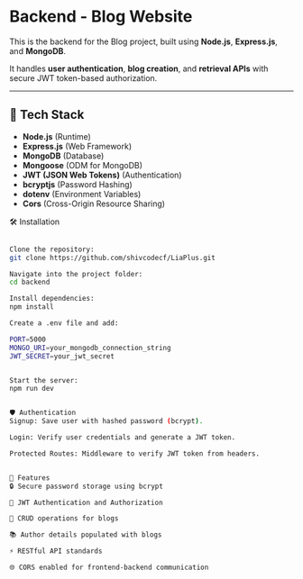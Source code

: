 # Backend - Blog Website

This is the backend for the Blog project, built using **Node.js**, **Express.js**, and **MongoDB**.

It handles **user authentication**, **blog creation**, and **retrieval APIs** with secure JWT token-based authorization.

---

## 🚀 Tech Stack

- **Node.js** (Runtime)
- **Express.js** (Web Framework)
- **MongoDB** (Database)
- **Mongoose** (ODM for MongoDB)
- **JWT (JSON Web Tokens)** (Authentication)
- **bcryptjs** (Password Hashing)
- **dotenv** (Environment Variables)
- **Cors** (Cross-Origin Resource Sharing)

🛠️ Installation

```bash

Clone the repository:
git clone https://github.com/shivcodecf/LiaPlus.git

Navigate into the project folder:
cd backend

Install dependencies:
npm install

Create a .env file and add:

PORT=5000
MONGO_URI=your_mongodb_connection_string
JWT_SECRET=your_jwt_secret


Start the server:
npm run dev


🛡️ Authentication
Signup: Save user with hashed password (bcrypt).

Login: Verify user credentials and generate a JWT token.

Protected Routes: Middleware to verify JWT token from headers.


📸 Features
🔒 Secure password storage using bcrypt

🔐 JWT Authentication and Authorization

📰 CRUD operations for blogs

📚 Author details populated with blogs

⚡ RESTful API standards

🌐 CORS enabled for frontend-backend communication





